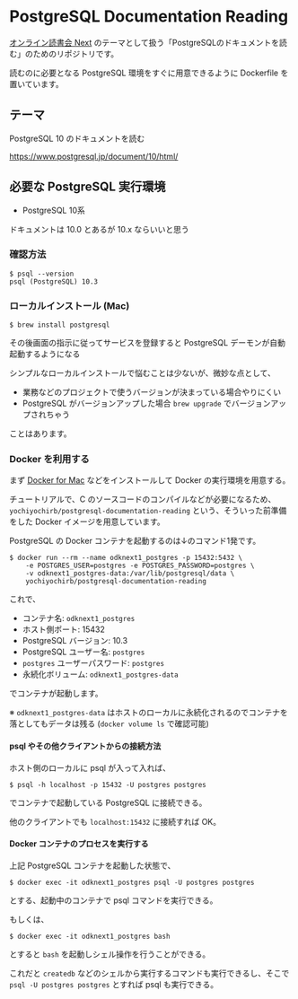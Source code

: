 # PostgreSQL Documentation Reading

[オンライン読書会 Next](https://gist.github.com/5t111111/77feb47572c19f930c58ef34b99cbca0) のテーマとして扱う「PostgreSQLのドキュメントを読む」のためのリポジトリです。

読むのに必要となる PostgreSQL 環境をすぐに用意できるように Dockerfile を置いています。

## テーマ

PostgreSQL 10 のドキュメントを読む

https://www.postgresql.jp/document/10/html/

## 必要な PostgreSQL 実行環境

- PostgreSQL 10系

ドキュメントは 10.0 とあるが 10.x ならいいと思う

### 確認方法

```shell
$ psql --version
psql (PostgreSQL) 10.3
```

### ローカルインストール (Mac)

```shell
$ brew install postgresql
```

その後画面の指示に従ってサービスを登録すると PostgreSQL デーモンが自動起動するようになる

シンプルなローカルインストールで悩むことは少ないが、微妙な点として、

- 業務などのプロジェクトで使うバージョンが決まっている場合やりにくい
- PostgreSQL がバージョンアップした場合 `brew upgrade` でバージョンアップされちゃう

ことはあります。

### Docker を利用する

まず [Docker for Mac](https://www.docker.com/docker-mac) などをインストールして Docker の実行環境を用意する。

チュートリアルで、C のソースコードのコンパイルなどが必要になるため、`yochiyochirb/postgresql-documentation-reading` という、そういった前準備をした Docker イメージを用意しています。

PostgreSQL の Docker コンテナを起動するのは↓のコマンド1発です。

```shell
$ docker run --rm --name odknext1_postgres -p 15432:5432 \
    -e POSTGRES_USER=postgres -e POSTGRES_PASSWORD=postgres \
    -v odknext1_postgres-data:/var/lib/postgresql/data \
    yochiyochirb/postgresql-documentation-reading
```

これで、

- コンテナ名: `odknext1_postgres`
- ホスト側ポート: 15432
- PostgreSQL バージョン: 10.3
- PostgreSQL ユーザー名: `postgres`
- `postgres` ユーザーパスワード: `postgres`
- 永続化ボリューム: `odknext1_postgres-data`

でコンテナが起動します。

※ `odknext1_postgres-data` はホストのローカルに永続化されるのでコンテナを落としてもデータは残る (`docker volume ls` で確認可能)

#### psql やその他クライアントからの接続方法

ホスト側のローカルに psql が入って入れば、

```shell
$ psql -h localhost -p 15432 -U postgres postgres
```

でコンテナで起動している PostgreSQL に接続できる。

他のクライアントでも `localhost:15432` に接続すれば OK。

#### Docker コンテナのプロセスを実行する

上記 PostgreSQL コンテナを起動した状態で、

```shell
$ docker exec -it odknext1_postgres psql -U postgres postgres
```

とする、起動中のコンテナで psql コマンドを実行できる。

もしくは、

```shell
$ docker exec -it odknext1_postgres bash
```

とすると `bash` を起動しシェル操作を行うことができる。

これだと `createdb` などのシェルから実行するコマンドも実行できるし、そこで `psql -U postgres postgres` とすれば psql も実行できる。
